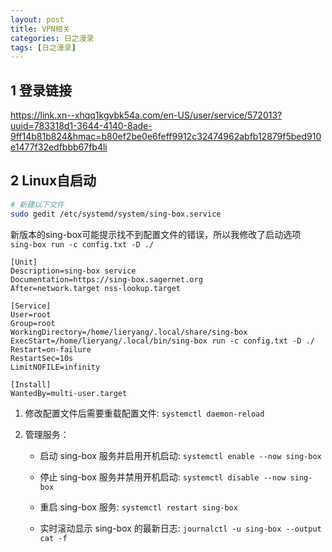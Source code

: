```yaml
---
layout: post
title: VPN相关 
categories: 日之漫录
tags: [日之漫录]
---
```


## 1 登录链接

https://link.xn--xhqq1kgvbk54a.com/en-US/user/service/572013?uuid=783318d1-3644-4140-8ade-9ff14b81b824&hmac=b80ef2be0e6feff9912c32474962abfb12879f5bed910e1477f32edfbbb67fb4li

## 2 Linux自启动

```sh
# 新建以下文件
sudo gedit /etc/systemd/system/sing-box.service
```

新版本的sing-box可能提示找不到配置文件的错误，所以我修改了启动选项 `sing-box run -c config.txt -D ./ `

```
[Unit]
Description=sing-box service
Documentation=https://sing-box.sagernet.org
After=network.target nss-lookup.target

[Service]
User=root
Group=root
WorkingDirectory=/home/lieryang/.local/share/sing-box
ExecStart=/home/lieryang/.local/bin/sing-box run -c config.txt -D ./
Restart=on-failure
RestartSec=10s
LimitNOFILE=infinity

[Install]
WantedBy=multi-user.target
```

1. 修改配置文件后需要重载配置文件: `systemctl daemon-reload`

2. 管理服务：

   - 启动 sing-box 服务并启用开机启动: `systemctl enable --now sing-box`
   - 停止 sing-box 服务并禁用开机启动: `systemctl disable --now sing-box`

   - 重启 sing-box 服务: `systemctl restart sing-box`

   - 实时滚动显示 sing-box 的最新日志: `journalctl -u sing-box --output cat -f`




